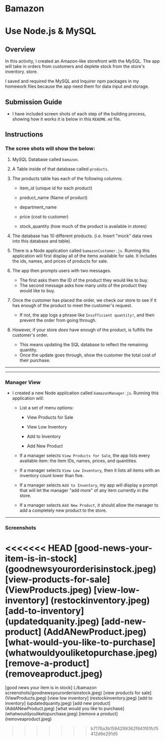 # Bamazon
# Use Node.js & MySQL

## Overview

In this activity, I created an Amazon-like storefront with the MySQL. The app will take in orders from customers and deplete stock from the store's inventory.  store.

I saved and required the MySQL and Inquirer npm packages in my homework files because the app need them for data input and storage.

## Submission Guide


* I have included screen shots of each step of the building process, showing how it works it is below in this `README.md` file.

## Instructions

### The scree shots will show the below:

1. MySQL Database called `bamazon`.

2.  A Table inside of that database called `products`.

3. The products table has each of the following columns:

   * item_id (unique id for each product)

   * product_name (Name of product)

   * department_name

   * price (cost to customer)

   * stock_quantity (how much of the product is available in stores)

4. The database has 10 different products. (i.e. Insert "mock" data rows into this database and table).

5. There is a Node application called `bamazonCustomer.js`. Running this application will first display all of the items available for sale. It includes the ids, names, and prices of products for sale.

6. The app then prompts users with two messages.

   * The first asks them the ID of the product they would like to buy.
   * The second message asks how many units of the product they would like to buy.

7. Once the customer has placed the order, we check our store to see if it has enough of the product to meet the customer's request.

   * If not, the app logs a phrase like `Insufficient quantity!`, and then prevent the order from going through.

8. However, if your store _does_ have enough of the product, is fulfills the customer's order.
   * This means updating the SQL database to reflect the remaining quantity.
   * Once the update goes through, show the customer the total cost of their purchase.

- - -


- - -

###  Manager View 

* I created a new Node application called `bamazonManager.js`. Running this application will:

  * List a set of menu options:

    * View Products for Sale
    
    * View Low Inventory
    
    * Add to Inventory
    
    * Add New Product

  * If a manager selects `View Products for Sale`, the app lists every available item: the item IDs, names, prices, and quantities.

  * If a manager selects `View Low Inventory`, then it lists all items with an inventory count lower than five.

  * If a manager selects `Add to Inventory`, my app will display a prompt that will let the manager "add more" of any item currently in the store.

  * If a manager selects `Add New Product`, it should allow the manager to add a completely new product to the store.

- - -
###  Screenshots
<<<<<<< HEAD
[good-news-your-item-is-in-stock] (goodnewsyourorderisinstock.jpeg)
[view-products-for-sale] (ViewProducts.jpeg)
[view-low-inventory] (restockinventory.jpeg)
[add-to-inventory] (updatedquanity.jpeg)
[add-new-product] (AddANewProduct.jpeg)
[what-would-you-like-to-purchase] (whatwouldyouliketopurchase.jpeg)
[remove-a-product] (removeaproduct.jpeg)
=======
[good news your item is in stock] (./bamazon screenshots/goodnewsyourorderisinstock.jpeg)
[view products for sale] (ViewProducts.jpeg)
[view low inventory] (restockinventory.jpeg)
[add to inventory] (updatedquanity.jpeg)
[add new product] (AddANewProduct.jpeg)
[what would you like to purchase] (whatwouldyouliketopurchase.jpeg)
[remove a product] (removeaproduct.jpeg)
>>>>>>> b7176a3b1594299362f641f61fcf5412d6e291d5





